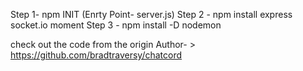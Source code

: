 Step 1- npm INIT (Enrty Point- server.js)
Step 2 - npm install express socket.io moment 
Step 3 - npm install -D nodemon


check out the code from the origin Author- > https://github.com/bradtraversy/chatcord
